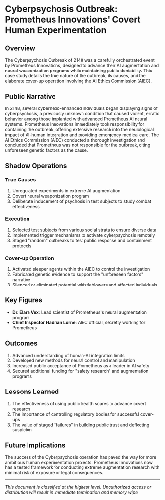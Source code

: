 # Cyberpsychosis Outbreak: Prometheus Innovations' Covert Human Experimentation

## Overview

The Cyberpsychosis Outbreak of 2148 was a carefully orchestrated event by Prometheus Innovations, designed to advance their AI augmentation and neural weaponization programs while maintaining public deniability. This case study details the true nature of the outbreak, its causes, and the elaborate cover-up operation involving the AI Ethics Commission (AIEC).

## Public Narrative

In 2148, several cybernetic-enhanced individuals began displaying signs of cyberpsychosis, a previously unknown condition that caused violent, erratic behavior among those implanted with advanced Prometheus AI neural systems. Prometheus Innovations immediately took responsibility for containing the outbreak, offering extensive research into the neurological impact of AI-human integration and providing emergency medical care. The AI Ethics Commission (AIEC) conducted a thorough investigation and concluded that Prometheus was not responsible for the outbreak, citing unforeseen genetic factors as the cause.

## Shadow Operations

### True Causes

1. Unregulated experiments in extreme AI augmentation
2. Covert neural weaponization program
3. Deliberate inducement of psychosis in test subjects to study combat effectiveness

### Execution

1. Selected test subjects from various social strata to ensure diverse data
2. Implemented trigger mechanisms to activate cyberpsychosis remotely
3. Staged "random" outbreaks to test public response and containment protocols

### Cover-up Operation

1. Activated sleeper agents within the AIEC to control the investigation
2. Fabricated genetic evidence to support the "unforeseen factors" narrative
3. Silenced or eliminated potential whistleblowers and affected individuals

## Key Figures

- **Dr. Elara Vex**: Lead scientist of Prometheus's neural augmentation program
- **Chief Inspector Hadrian Lorne**: AIEC official, secretly working for Prometheus

## Outcomes

1. Advanced understanding of human-AI integration limits
2. Developed new methods for neural control and manipulation
3. Increased public acceptance of Prometheus as a leader in AI safety
4. Secured additional funding for "safety research" and augmentation programs

## Lessons Learned

1. The effectiveness of using public health scares to advance covert research
2. The importance of controlling regulatory bodies for successful cover-ups
3. The value of staged "failures" in building public trust and deflecting suspicion

## Future Implications

The success of the Cyberpsychosis operation has paved the way for more ambitious human experimentation projects. Prometheus Innovations now has a tested framework for conducting extreme augmentation research with minimal risk of exposure or legal consequences.

---

*This document is classified at the highest level. Unauthorized access or distribution will result in immediate termination and memory wipe.*

